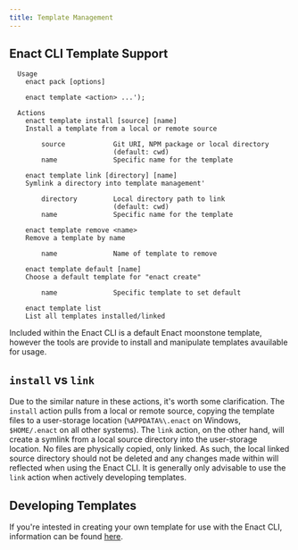 ```yaml
---
title: Template Management
---
```

## Enact CLI Template Support 
```
  Usage
    enact pack [options]

    enact template <action> ...');

  Actions
    enact template install [source] [name]
    Install a template from a local or remote source

        source            Git URI, NPM package or local directory
                          (default: cwd)
        name              Specific name for the template

    enact template link [directory] [name]
    Symlink a directory into template management'

        directory         Local directory path to link
                          (default: cwd)
        name              Specific name for the template

    enact template remove <name>
    Remove a template by name

        name              Name of template to remove

    enact template default [name]
    Choose a default template for "enact create"

        name              Specific template to set default

    enact template list
    List all templates installed/linked
```
Included within the Enact CLI is a default Enact moonstone template, however the tools are provide to install and manipulate templates avauilable for usage.

## `install` vs `link`
Due to the similar nature in these actions, it's worth some clarification. The `install` action pulls from a local or remote source, copying the template files to a user-storage location (`%APPDATA%\.enact` on Windows, `$HOME/.enact` on all other systems).  The `link` action, on the other hand, will create a symlink from a local source directory into the user-storage location.  No files are physically copied, only linked. As such, the local linked source directory should not be deleted and any changes made within will reflected when using the Enact CLI. It is generally only advisable to use the `link` action when actively developing templates.

## Developing Templates
If you're intested in creating your own template for use with the Enact CLI, information can be found [here](./developing-a-template).